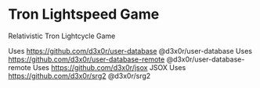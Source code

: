 # Tron Lightspeed Game

Relativistic Tron Lightcycle Game

Uses https://github.com/d3x0r/user-database  @d3x0r/user-database
Uses https://github.com/d3x0r/user-database-remote  @d3x0r/user-database-remote
Uses https://github.com/d3x0r/jsox  JSOX
Uses https://github.com/d3x0r/srg2  @d3x0r/srg2


